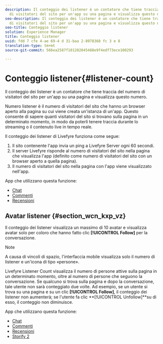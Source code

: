 ```yaml
---
description: Il conteggio dei listener è un contatore che tiene traccia del numero
  di visitatori del sito per un'app su una pagina e visualizza questo numero.
seo-description: Il conteggio dei listener è un contatore che tiene traccia del numero
  di visitatori del sito per un'app su una pagina e visualizza questo numero.
seo-title: Conteggio listener
solution: Experience Manager
title: Conteggio listener
uuid: fdd 7 cfe 4-ae 69-4 d 31-baa 2-8978368 fc 3 e 8
translation-type: tm+mt
source-git-commit: 566ea2587f101202045488e9f4edf73ece100293

---
```



# Conteggio listener{#listener-count}

Il conteggio dei listener è un contatore che tiene traccia del numero di visitatori del sito per un'app su una pagina e visualizza questo numero.

Numero listener è il numero di visitatori del sito che hanno un browser aperto alla pagina su cui viene creata un'istanza di un'app. Questo consente di sapere quanti visitatori del sito si trovano sulla pagina in un determinato momento, in modo da poterli tenere traccia durante lo streaming o il contenuto live in tempo reale.

Il conteggio dei listener di Livefyre funziona come segue:

1. Il sito contenente l'app invia un ping a Livefyre Server ogni 60 secondi.
1. Il server Livefyre risponde al numero di visitatori del sito nella pagina che visualizza l'app (definito come numero di visitatori del sito con un browser aperto a quella pagina).
1. Il numero di visitatori del sito nella pagina con l'app viene visualizzato nell'app.

App che utilizzano questa funzione:

* [Chat](../c-about-apps/c-chat-app/c-chat-app.md#c_chat_app)
* [Commenti](/help/using/c-about-apps/c-comments/c-comments.md)
* [Recensioni](../c-about-apps/c-reviews-app/c-reviews-app.md#c_reviews_app)

## Avatar listener {#section_wcn_kxp_vz}

Il conteggio dei listener visualizza un massimo di 10 avatar e visualizza avatar solo per coloro che hanno fatto clic **[!UICONTROL Follow]** per la conversazione.

>[!NOTE]
>
>A causa di vincoli di spazio, l'interfaccia mobile visualizza solo il numero di listener e un'icona di tipo «persone».

Livefyre Listener Count visualizza il numero di persone attive sulla pagina in un determinato momento, oltre al numero di persone che seguono la conversazione. Se qualcuno si trova sulla pagina e dopo la conversazione, tale utente non sarà conteggiato due volte. Ad esempio, se un utente si trova su una pagina e su un clic **[!UICONTROL Follow]**, il conteggio dei listener non aumenterà; se l'utente fa clic **[!UICONTROL Unfollow]**su di esso, il conteggio non diminuisce.

App che utilizzano questa funzione:

* [Chat](../c-about-apps/c-chat-app/c-chat-app.md#c_chat_app)
* [Commenti](/help/using/c-about-apps/c-comments/c-comments.md)
* [Recensioni](../c-about-apps/c-reviews-app/c-reviews-app.md#c_reviews_app)
* [Storify 2](../c-about-apps/c-storify2/c-storify2.md#c_storify2)

